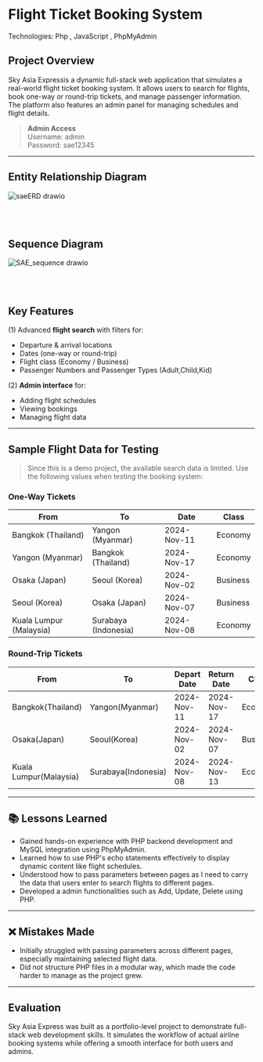 # Flight Ticket Booking System
Technologies: Php , JavaScript , PhpMyAdmin

## Project Overview
Sky Asia Expressis a dynamic full-stack web application that simulates a real-world flight ticket booking system. It allows users to search for flights, book one-way or round-trip tickets, and manage passenger information. The platform also features an admin panel for managing schedules and flight details.
> **Admin Access**  
Username: admin  
Password: sae12345

---

## Entity Relationship Diagram

![saeERD drawio](https://github.com/user-attachments/assets/4fcf2ce6-d13f-48ce-9976-ad64ed4e4634)

<br> <br>
## Sequence Diagram

![SAE_sequence drawio](https://github.com/user-attachments/assets/3a6a2946-bb61-4fb5-af07-73d35148c867)

<br> <br>

## Key Features
(1) Advanced **flight search** with filters for:
  - Departure & arrival locations
  - Dates (one-way or round-trip)
  - Flight class (Economy / Business)
  - Passenger Numbers and Passenger Types (Adult,Child,Kid)
    
(2) **Admin interface** for:
  - Adding flight schedules
  - Viewing bookings
  - Managing flight data
    
---

## Sample Flight Data for Testing

> Since this is a demo project, the available search data is limited. Use the following values when testing the booking system:

### One-Way Tickets
| From | To | Date | Class |
|------|----|------|-------|
| Bangkok (Thailand) | Yangon (Myanmar) | 2024-Nov-11 | Economy |
| Yangon (Myanmar) | Bangkok (Thailand) | 2024-Nov-17 | Economy |
| Osaka (Japan) | Seoul (Korea) | 2024-Nov-02 | Business |
| Seoul (Korea) | Osaka (Japan) | 2024-Nov-07 | Business |
| Kuala Lumpur (Malaysia) | Surabaya (Indonesia) | 2024-Nov-08 | Economy |

### Round-Trip Tickets
| From | To | Depart Date | Return Date | Class |
|------|----|-------------|-------------|-------|
| Bangkok(Thailand) | Yangon(Myanmar) | 2024-Nov-11 | 2024-Nov-17 | Economy |
| Osaka(Japan)| Seoul(Korea) | 2024-Nov-02 | 2024-Nov-07 | Business |
| Kuala Lumpur(Malaysia) | Surabaya(Indonesia) | 2024-Nov-08 | 2024-Nov-13 | Economy |

---

## 📚 Lessons Learned
- Gained hands-on experience with PHP backend development and MySQL integration using PhpMyAdmin.
- Learned how to use PHP's echo statements effectively to display dynamic content like flight schedules.
- Understood how to pass parameters between pages as I need to carry the data that users enter to search flights to different pages.
- Developed a admin functionalities such as Add, Update, Delete using PHP.
  
---

## ❌ Mistakes Made
- Initially struggled with passing parameters across different pages, especially maintaining selected flight data.
- Did not structure PHP files in a modular way, which made the code harder to manage as the project grew.

---

## Evaluation
Sky Asia Express was built as a portfolio-level project to demonstrate full-stack web development skills. It simulates the workflow of actual airline booking systems while offering a smooth interface for both users and admins.

